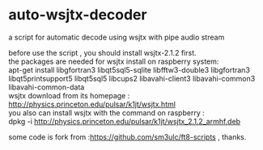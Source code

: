 # auto-wsjtx-decoder
a script for automatic decode using wsjtx with pipe audio stream   
   
before use the script , you should install wsjtx-2.1.2 first.   
the packages are needed for wsjtx install on raspberry system:   
 apt-get install libgfortran3 libqt5sql5-sqlite libfftw3-double3  libgfortran3 libqt5printsupport5  libqt5sql5 libcups2 libavahi-client3 libavahi-common3 libavahi-common-data   
 wsjtx download from its homepage : http://physics.princeton.edu/pulsar/k1jt/wsjtx.html   
 you also can install wsjtx with the command on raspberry :    
    dpkg -i http://physics.princeton.edu/pulsar/k1jt/wsjtx_2.1.2_armhf.deb   
 
 
some code is fork from :https://github.com/sm3ulc/ft8-scripts , thanks.
